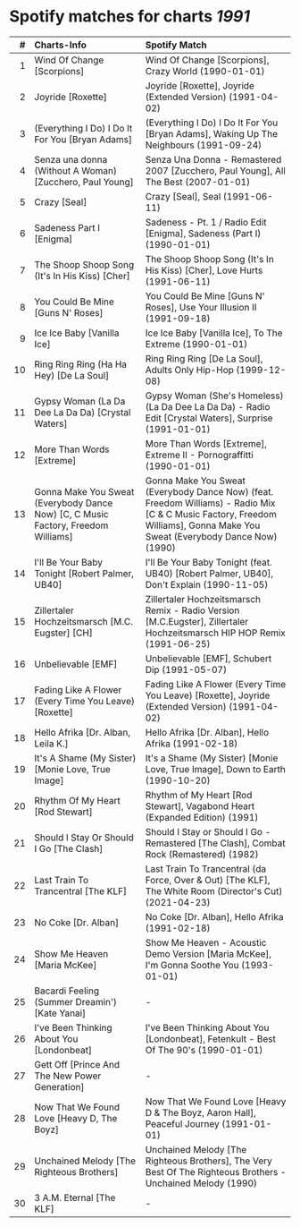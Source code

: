 # Spotify matches for charts *1991*

|    # | Charts-Info                                                                       | Spotify Match                                                                                                                                                              |
| ---: | :-------------------------------------------------------------------------------- | :------------------------------------------------------------------------------------------------------------------------------------------------------------------------- |
|    1 | Wind Of Change [Scorpions]                                                        | Wind Of Change [Scorpions], Crazy World (1990-01-01)                                                                                                                       |
|    2 | Joyride [Roxette]                                                                 | Joyride [Roxette], Joyride (Extended Version) (1991-04-02)                                                                                                                 |
|    3 | (Everything I Do) I Do It For You [Bryan Adams]                                   | (Everything I Do) I Do It For You [Bryan Adams], Waking Up The Neighbours (1991-09-24)                                                                                     |
|    4 | Senza una donna (Without A Woman) [Zucchero, Paul Young]                          | Senza Una Donna - Remastered 2007 [Zucchero, Paul Young], All The Best (2007-01-01)                                                                                        |
|    5 | Crazy [Seal]                                                                      | Crazy [Seal], Seal (1991-06-11)                                                                                                                                            |
|    6 | Sadeness Part I [Enigma]                                                          | Sadeness - Pt. 1 / Radio Edit [Enigma], Sadeness (Part I) (1990-01-01)                                                                                                     |
|    7 | The Shoop Shoop Song (It's In His Kiss) [Cher]                                    | The Shoop Shoop Song (It's In His Kiss) [Cher], Love Hurts (1991-06-11)                                                                                                    |
|    8 | You Could Be Mine [Guns N' Roses]                                                 | You Could Be Mine [Guns N' Roses], Use Your Illusion II (1991-09-18)                                                                                                       |
|    9 | Ice Ice Baby [Vanilla Ice]                                                        | Ice Ice Baby [Vanilla Ice], To The Extreme (1990-01-01)                                                                                                                    |
|   10 | Ring Ring Ring (Ha Ha Hey) [De La Soul]                                           | Ring Ring Ring [De La Soul], Adults Only Hip-Hop (1999-12-08)                                                                                                              |
|   11 | Gypsy Woman (La Da Dee La Da Da) [Crystal Waters]                                 | Gypsy Woman (She's Homeless) (La Da Dee La Da Da) - Radio Edit [Crystal Waters], Surprise (1991-01-01)                                                                     |
|   12 | More Than Words [Extreme]                                                         | More Than Words [Extreme], Extreme II - Pornograffitti (1990-01-01)                                                                                                        |
|   13 | Gonna Make You Sweat (Everybody Dance Now) [C, C Music Factory, Freedom Williams] | Gonna Make You Sweat (Everybody Dance Now) (feat. Freedom Williams) - Radio Mix [C & C Music Factory, Freedom Williams], Gonna Make You Sweat (Everybody Dance Now) (1990) |
|   14 | I'll Be Your Baby Tonight [Robert Palmer, UB40]                                   | I'll Be Your Baby Tonight (feat. UB40) [Robert Palmer, UB40], Don't Explain (1990-11-05)                                                                                   |
|   15 | Zillertaler Hochzeitsmarsch [M.C. Eugster] [CH]                                   | Zillertaler Hochzeitsmarsch Remix - Radio Version [M.C.Eugster], Zillertaler Hochzeitsmarsch HIP HOP Remix (1991-06-25)                                                    |
|   16 | Unbelievable [EMF]                                                                | Unbelievable [EMF], Schubert Dip (1991-05-07)                                                                                                                              |
|   17 | Fading Like A Flower (Every Time You Leave) [Roxette]                             | Fading Like A Flower (Every Time You Leave) [Roxette], Joyride (Extended Version) (1991-04-02)                                                                             |
|   18 | Hello Afrika [Dr. Alban, Leila K.]                                                | Hello Afrika [Dr. Alban], Hello Afrika (1991-02-18)                                                                                                                        |
|   19 | It's A Shame (My Sister) [Monie Love, True Image]                                 | It's a Shame (My Sister) [Monie Love, True Image], Down to Earth (1990-10-20)                                                                                              |
|   20 | Rhythm Of My Heart [Rod Stewart]                                                  | Rhythm of My Heart [Rod Stewart], Vagabond Heart (Expanded Edition) (1991)                                                                                                 |
|   21 | Should I Stay Or Should I Go [The Clash]                                          | Should I Stay or Should I Go - Remastered [The Clash], Combat Rock (Remastered) (1982)                                                                                     |
|   22 | Last Train To Trancentral [The KLF]                                               | Last Train To Trancentral (da Force, Over & Out) [The KLF], The White Room (Director's Cut) (2021-04-23)                                                                   |
|   23 | No Coke [Dr. Alban]                                                               | No Coke [Dr. Alban], Hello Afrika (1991-02-18)                                                                                                                             |
|   24 | Show Me Heaven [Maria McKee]                                                      | Show Me Heaven - Acoustic Demo Version [Maria McKee], I'm Gonna Soothe You (1993-01-01)                                                                                    |
|   25 | Bacardi Feeling (Summer Dreamin') [Kate Yanai]                                    | -                                                                                                                                                                          |
|   26 | I've Been Thinking About You [Londonbeat]                                         | I've Been Thinking About You [Londonbeat], Fetenkult - Best Of The 90's (1990-01-01)                                                                                       |
|   27 | Gett Off [Prince And The New Power Generation]                                    | -                                                                                                                                                                          |
|   28 | Now That We Found Love [Heavy D, The Boyz]                                        | Now That We Found Love [Heavy D & The Boyz, Aaron Hall], Peaceful Journey (1991-01-01)                                                                                     |
|   29 | Unchained Melody [The Righteous Brothers]                                         | Unchained Melody [The Righteous Brothers], The Very Best Of The Righteous Brothers - Unchained Melody (1990)                                                               |
|   30 | 3 A.M. Eternal [The KLF]                                                          | -                                                                                                                                                                          |
